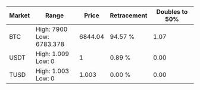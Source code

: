 | Market | Range | Price| Retracement | Doubles to 50% |
| --- | --- | --- | --- | --- |
| BTC | High: 7900<br />Low: 6783.378 | 6844.04 | 94.57 % | 1.07 |
| USDT | High: 1.009<br />Low: 0 | 1 | 0.89 % | 0.00 |
| TUSD | High: 1.003<br />Low: 0 | 1.003 | 0.00 % | 0.00 |

